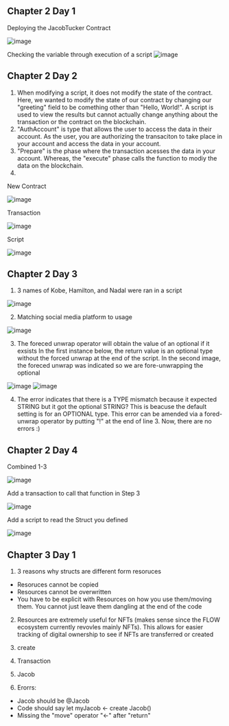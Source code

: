 ## Chapter 2 Day 1
Deploying the JacobTucker Contract

![image](https://user-images.githubusercontent.com/106781723/172920446-86e4bc41-0c01-4334-a98d-162daa607e67.png)

Checking the variable through execution of a script
![image](https://user-images.githubusercontent.com/106781723/172920542-793efaea-7c95-4364-8442-f69fb69b6856.png)

## Chapter 2 Day 2
1. When modifying a script, it does not modify the state of the contract. Here, we wanted to modify the state of our contract by changing our "greeting" field to be comething other than "Hello, World!". A script is used to view the results but cannot actually change anything about the transaction or the contract on the blockchain.
2. "AuthAccount" is type that allows the user to access the data in their account. As the user, you are authorizing the transaciton to take place in your account and access the data in your account.
3. "Prepare" is the phase where the transaction acesses the data in your account. Whereas, the "execute" phase calls the function to modiy the data on the blockchain. 
4. 
New Contract

![image](https://user-images.githubusercontent.com/106781723/172932717-ddca4620-6bb5-4e62-99ec-55af82f3c41b.png)

Transaction

![image](https://user-images.githubusercontent.com/106781723/172933217-2f580abc-4c19-4f28-8bab-a8d9299946ec.png)

Script

![image](https://user-images.githubusercontent.com/106781723/172933046-8ccec537-de69-4620-a3ad-e4c06adc019d.png)

## Chapter 2 Day 3
1. 3 names of Kobe, Hamilton, and Nadal were ran in a script

![image](https://user-images.githubusercontent.com/106781723/172954951-d50b21e5-2626-41f3-9120-1ce5bb9ed6b8.png)

2. Matching social media platform to usage

![image](https://user-images.githubusercontent.com/106781723/172955179-f4d7c2ee-33f8-4edc-97e9-b16efd72913f.png)

3. The foreced unwrap operator will obtain the value of an optional if it exsists
In the first instance below, the return value is an optional type without the forced unwrap at the end of the script. In the second image, the foreced unwrap was indicated so we are fore-unwrapping the optional

![image](https://user-images.githubusercontent.com/106781723/172957654-20b2c388-7fe6-44e7-a848-3f94d6e8283e.png)
![image](https://user-images.githubusercontent.com/106781723/172957702-7fde3322-6db5-43a2-b615-1cd333420eec.png)

4. The error indicates that there is a TYPE mismatch because it expected STRING but it got the optional STRING? This is beacuse the default setting is for an OPTIONAL type. This error can be amended via a fored-unwrap operator by putting "!" at the end of line 3. Now, there are no errors :)

## Chapter 2 Day 4
Combined 1-3

![image](https://user-images.githubusercontent.com/106781723/172963899-7467b228-b18c-4457-ad41-b73c5744ebb0.png)

Add a transaction to call that function in Step 3

![image](https://user-images.githubusercontent.com/106781723/172964001-cb85309d-143b-4e12-9568-80ca5c3a496e.png)

Add a script to read the Struct you defined

![image](https://user-images.githubusercontent.com/106781723/172964099-5929e14b-3692-4675-90bd-1582d67f271b.png)

## Chapter 3 Day 1
1. 3 reasons why structs are different form resoruces
- Resoruces cannot be copied 
- Resources cannot be overwritten
- You have to be explicit with Resources on how you use them/moving them. You cannot just leave them dangling at the end of the code

2. Resources are extremely useful for NFTs (makes sense since the FLOW ecosystem currently revovles mainly NFTs). This allows for easier tracking of digital ownership to see if NFTs are transferred or created

3. create

4. Transaction

5. Jacob

6. Erorrs:
- Jacob should be @Jacob
- Code should say let myJacob <- create Jacob()
- Missing the "move" operator "<-" after "return"
